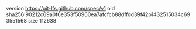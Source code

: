 version https://git-lfs.github.com/spec/v1
oid sha256:90212c69a0f6e353f50960ea7afcfcb88dffdd39f42b1432515034c693551568
size 112638
